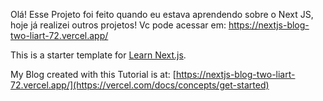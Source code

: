 Olá! Esse Projeto foi feito quando eu estava aprendendo sobre o Next JS, hoje já realizei outros projetos!
Vc pode acessar em: https://nextjs-blog-two-liart-72.vercel.app/

This is a starter template for [Learn Next.js](https://nextjs.org/learn).

My Blog created with this Tutorial is at:
[https://nextjs-blog-two-liart-72.vercel.app/](https://vercel.com/docs/concepts/get-started)
